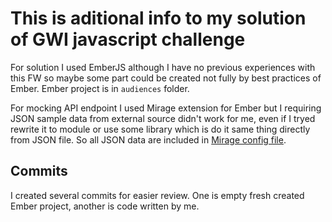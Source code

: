 # This is aditional info to my solution of GWI javascript challenge

For solution I used EmberJS although I have no previous experiences with this FW 
so maybe some part could be created not fully by best practices of Ember.
Ember project is in `audiences` folder.

For mocking API endpoint I used Mirage extension for Ember but I requiring JSON sample data 
from external source didn't work for me, even if I tryed rewrite it to module or use some library
which is do it same thing directly from JSON file. 
So all JSON data are included in [Mirage config file](audiences/mirage/config.js).

## Commits
I created several commits for easier review. 
One is empty fresh created Ember project, another is code written by me.
